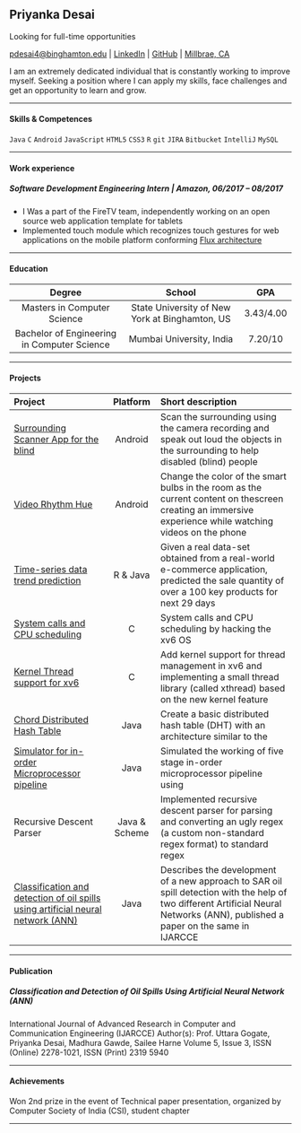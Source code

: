 ## Priyanka Desai

Looking for full-time opportunities

[pdesai4@binghamton.edu](mailto:pdesai4@binghamton.edu) | [LinkedIn](https://www.linkedin.com/in/priyankadesai04) | [GitHub](https://github.com/pdesai4) | [Millbrae, CA](https://goo.gl/maps/uLtt4EstATn)

I am an extremely dedicated individual that is constantly working to improve myself. Seeking a position where I can apply my skills, face challenges and get an opportunity to learn and grow.

------

#### Skills & Competences

`Java` `C` `Android` `JavaScript` `HTML5` `CSS3` `R` `git` `JIRA` `Bitbucket` `IntelliJ` `MySQL`

------

#### Work experience

##### Software Development Engineering Intern | Amazon, 06/2017 – 08/2017

- I Was a part of the FireTV team, independently working on an open source web application template for tablets
- Implemented touch module which recognizes touch gestures for web applications on the mobile platform conforming [Flux architecture](https://facebook.github.io/flux/)

------

#### Education

|                   Degree                    |                     School                     |    GPA    |
| :-----------------------------------------: | :--------------------------------------------: | :-------: |
|         Masters in Computer Science         | State University of New York at Binghamton, US | 3.43/4.00 |
| Bachelor of Engineering in Computer Science |            Mumbai University, India            |  7.20/10  |

------

#### Projects

| Project                                                      |   Platform    | Short description                                            |
| :----------------------------------------------------------- | :-----------: | :----------------------------------------------------------- |
| [Surrounding Scanner App for the blind](https://github.com/pdesai4/surrounding-scanner.git) |    Android    | Scan the surrounding using the camera recording and speak out loud the objects in the surrounding to help disabled (blind) people |
| [Video Rhythm Hue](https://github.com/pdesai4/video-rhythm-hue.git) |    Android    | Change the color of the smart bulbs in the room as the current content on thescreen creating an immersive experience while watching videos on the phone |
| [Time-series data trend prediction](https://github.com/pdesai4/time-series-data-trend-prediction.git) |   R & Java    | Given a real data-set obtained from a real-world e-commerce application, predicted the sale quantity of over a 100 key products for next 29 days |
| [System calls and CPU scheduling](https://github.com/pdesai4/system-calls-and-CPU-scheduling.git) |       C       | System calls and CPU scheduling by hacking the xv6 OS        |
| [Kernel Thread support for xv6](https://github.com/pdesai4/kernel-thread-support-xv6.git) |       C       | Add kernel support for thread management in xv6 and implementing a small thread library (called xthread) based on the new kernel feature |
| [Chord Distributed Hash Table](https://github.com/pdesai4/chord-distributed-hash-table.git) |     Java      | Create a basic distributed hash table (DHT) with an architecture similar to the |
| [Simulator for in-order Microprocessor pipeline](https://github.com/pdesai4/apex-pipeline-simulator.git) |     Java      | Simulated the working of five stage in-order microprocessor pipeline using |
| Recursive Descent Parser                                     | Java & Scheme | Implemented recursive descent parser for parsing and converting an ugly regex (a custom non-standard regex format) to standard regex |
| [Classification and detection of oil spills using artificial neural network (ANN)](http://ijarcce.com/volume-5-issue-3.html) |     Java      | Describes the development of a new approach to SAR oil spill detection with the help of two different Artificial Neural Networks (ANN), published a paper on the same in IJARCCE |

------

#### Publication

##### Classification and Detection of Oil Spills Using Artificial Neural Network (ANN)

International Journal of Advanced Research in Computer and Communication Engineering (IJARCCE)
Author(s): Prof. Uttara Gogate, Priyanka Desai, Madhura Gawde, Sailee Harne
Volume 5, Issue 3, ISSN (Online) 2278-1021, ISSN (Print) 2319 5940

------

#### Achievements

Won 2nd prize in the event of Technical paper presentation, organized by Computer Society of India (CSI), student chapter

------


